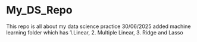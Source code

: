 # My_DS_Repo
This repo is all about my data science practice
30/06/2025 added machine learning folder which has 1.Linear, 2. Multiple Linear, 3. Ridge and Lasso

